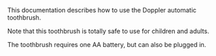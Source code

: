 This documentation describes how to use the Doppler automatic toothbrush.

Note that this toothbrush is totally safe to use for children and adults.

The toothbrush requires one AA battery, but can also be plugged in. 